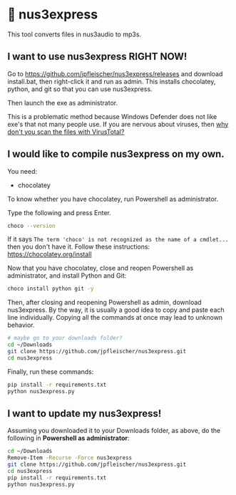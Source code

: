 # 🍫 nus3express

This tool converts files in nus3audio to mp3s.

## I want to use nus3express RIGHT NOW!

Go to <https://github.com/jpfleischer/nus3express/releases>
and download install.bat, then right-click it and run as admin.
This installs chocolatey, python, and git so that you can use nus3express.

Then launch the exe as administrator.

This is a problematic method because Windows Defender does
not like exe's that not many people use. If you are nervous about
viruses, then [why don't you scan the files with VirusTotal?](https://www.virustotal.com/gui/file/527a53c6bf5ce45073dcc86df74b62b11a4b6ffb86d56d9224e4527be28950ae/detection)

## I would like to compile nus3express on my own.

You need: 
* chocolatey

To know whether you have chocolatey, run Powershell as administrator.

Type the following and press Enter.

```bash
choco --version
```

If it says `The term 'choco' is not recognized as the name of a cmdlet...`
then you don't have it. Follow these instructions: https://chocolatey.org/install

Now that you have chocolatey, close and reopen Powershell as administrator,
and install Python and Git:

```bash
choco install python git -y
```

Then, after closing and reopening Powershell as admin, download nus3express.
By the way, it is usually a good idea to copy and paste each line individually.
Copying all the commands at once may lead to unknown behavior.

```bash
# maybe go to your downloads folder?
cd ~/Downloads
git clone https://github.com/jpfleischer/nus3express.git
cd nus3express 
```

Finally, run these commands:

```bash
pip install -r requirements.txt
python nus3express.py
```

## I want to update my nus3express!

Assuming you downloaded it to your Downloads folder, as above, do the
following in **Powershell as administrator**:

```bash
cd ~/Downloads
Remove-Item -Recurse -Force nus3express
git clone https://github.com/jpfleischer/nus3express.git
cd nus3express 
pip install -r requirements.txt
python nus3express.py
```